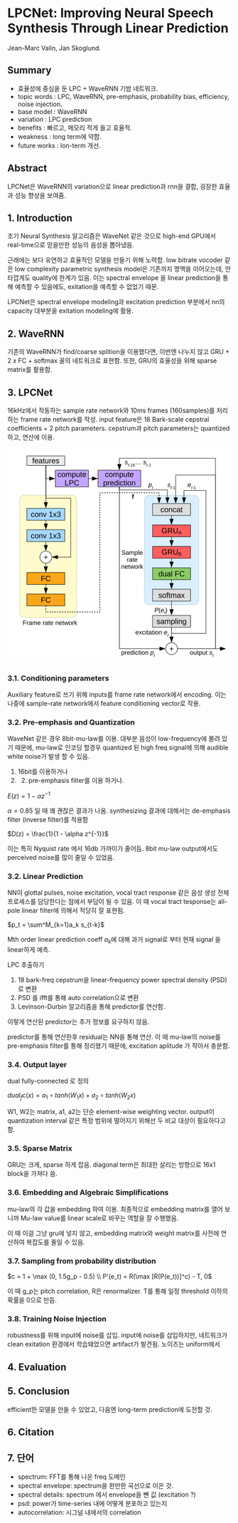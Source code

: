 # LPCNet: Improving Neural Speech Synthesis Through Linear Prediction

Jean-Marc Valin, Jan Skoglund.

## Summary

- 효율성에 중심을 둔 LPC + WaveRNN 기밤 네트워크.
- topic words : LPC, WaveRNN, pre-emphasis, probability bias, efficiency, noise injection.
- base model : WaveRNN
- variation : LPC prediction
- benefits : 빠르고, 메모리 적게 들고 효율적.
- weakness : long term에 약함.
- future works : lon-term 개선.

## Abstract

LPCNet은 WaveRNN의 variation으로 linear prediction과 rnn을 결합, 굉장한 효율과 성능 향상을 보여줌. 

## 1. Introduction

초기 Neural Synthesis 알고리즘은 WaveNet 같은 것으로 high-end GPU에서 real-time으로 믿을만한 성능의 음성을 뽑아냈음.

근래에는 보다 유연하고 효율적인 모델을 만들기 위해 노력함. low bitrate vocoder 같은 low complexity parametric synthesis model은 기존까지 명맥을 이어오는데, 안타깝게도 quality에 한계가 있음. 이는 spectral envelope 을 linear prediction을 통해 예측할 수 있음에도, exitation을 예측할 수 없었기 때문.

LPCNet은 spectral envelope modeling과 excitation prediction 부분에서 nn의 capacity 대부분을 exitation modeling에 활용. 

## 2. WaveRNN

기존의 WaveRNN가 find/coarse splition을 이용했다면, 이번엔 나누지 않고 GRU + 2 x FC + softmax 꼴의 네트워크로 표현함. 또한, GRU의 효율성을 위해 sparse matrix를 활용함.

## 3. LPCNet

16kHz에서 작동하는 sample rate network와 10ms frames (160samples)를 처리하는 frame rate network를 작성. input feature은 18 Bark-scale cepstral coefficients + 2 pitch parameters. cepstrum과 pitch parameters는 quantized 하고, 연산에 이용.

![figure 1](./rsrc/lpcnet_fig1.png)

### 3.1. Conditioning parameters

Auxiliary feature로 쓰기 위해 inputs를 frame rate network에서 encoding. 이는 나중에 sample-rate network에서 feature conditioning vector로 작용. 

### 3.2. Pre-emphasis and Quantization

WaveNet 같은 경우 8bit-mu-law를 이용. 대부분 음성이 low-frequency에 몰려 있기 때문에, mu-law로 인코딩 할경우 quantized 된 high freq signal에 의해 audible white noise가 발생 할 수 있음. 

1. 16bit를 이용하거나
2. 2. pre-emphasis filter를 이용 하거나.

$E(z) = 1 - \alpha z^{-1}$

$\alpha = 0.85$ 일 때 꽤 괜찮은 결과가 나옴. synthesizing 결과에 대해서는 de-emphasis filter (inverse filter)를 적용함

$D(z) = \frac{1}{1 - \alpha z^{-1}}$

이는 특히 Nyquist rate 에서 16db 가까이가 줄어듬. 8bit mu-law output에서도 perceived noise를 많이 줄일 수 있었음.

### 3.2. Linear Prediction

NN이 glottal pulses, noise excitation, vocal tract response 같은 음성 생성 전체 프로세스를 담당한다는 점에서 부담이 될 수 있음. 이 때 vocal tract tesponse는 all-pole linear filter에 의해서 적당히 잘 표현됨. 

$p_t = \sum^M_{k=1}a_k s_{t-k}$

Mth order linear prediction coeff $a_k$에 대해 과거 signal로 부터 현재 signal 을 linear하게 예측.

LPC 추출하기
1. 18 bark-freq cepstrum을 linear-frequency power spectral density (PSD)로 변환
2. PSD 를 ifft를 통해 auto correlation으로 변환
3. Levinson-Durbin 알고리즘을 통해 predictor를 연산함.

이렇게 연산된 predictor는 추가 정보를 요구하지 않음.

predictor를 통해 연산한후 residual는 NN을 통해 연산. 이 때 mu-law의 noise를 pre-emphasis filter를 통해 정리했기 때문에, excitation aplitude 가 작아서 충분함.

### 3.4. Output layer

dual fully-connected 로 정의

$dual_fc(x) = a_1 \circ tanh(W_1x) + a_2\circ tanh(W_2x)$

W1, W2는 matrix, a1, a2는 단순 element-wise weighting vector. output이 quantization interval 같은 특정 범위에 떨어지기 위해선 두 비교 대상이 필요하다고 함. 

### 3.5. Sparse Matrix

GRU는 크게, sparse 하게 잡음. diagonal term은 최대한 살리는 방향으로 16x1 block을 가져다 씀.

### 3.6. Embedding and Algebraic Simplifications

mu-law의 각 값을 embedding 하여 이용. 최종적으로 embedding matrix를 열어 보니까 Mu-law value를 linear scale로 바꾸는 역할을 잘 수행했음.

이 때 이걸 그냥 gru에 넣지 않고, embedding matrix와 weight matrix를 사전에 연산하여 복잡도를 줄일 수 있음. 

### 3.7. Sampling from probability distribution

$c = 1 + \max (0, 1.5g_p - 0.5) \\
P'(e_t) = R(\max [R(P(e_t))]^c) - T, 0$

이 때 g_p는 pitch correlation, R은 renormalizer. T를 통해 일정 threshold 이하의 확률을 0으로 만듬.

### 3.8. Training Noise Injection

robustness를 위해 input에 noise를 삽입. input에 noise를 삽입하지만, 네트워크가 clean exitation 환경에서 학습돼었으면 artifact가 발견됨. 노이즈는 uniform에서

## 4. Evaluation

## 5. Conclusion

efficient한 모델을 만들 수 있었고, 다음엔 long-term prediction에 도전할 것.

## 6. Citation

## 7. 단어

- spectrum: FFT를 통해 나온 freq 도메인
- spectral envelope: spectrum을 완만한 곡선으로 이은 것.
- spectral details: spectrum 에서 envelope을 뺀 값 (excitation ?)
- psd: power가 time-series 내에 어떻게 분포하고 있는지
- autocorrelation: 시그널 내에서의 correlation